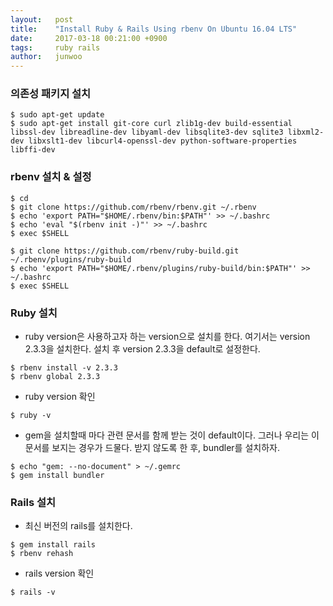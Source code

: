 ```yaml
---
layout:   post
title:    "Install Ruby & Rails Using rbenv On Ubuntu 16.04 LTS"
date:     2017-03-18 00:21:00 +0900
tags:     ruby rails
author:   junwoo
---
```


### 의존성 패키지 설치

```console
$ sudo apt-get update
$ sudo apt-get install git-core curl zlib1g-dev build-essential libssl-dev libreadline-dev libyaml-dev libsqlite3-dev sqlite3 libxml2-dev libxslt1-dev libcurl4-openssl-dev python-software-properties libffi-dev
```


### rbenv 설치 & 설정

```console
$ cd
$ git clone https://github.com/rbenv/rbenv.git ~/.rbenv
$ echo 'export PATH="$HOME/.rbenv/bin:$PATH"' >> ~/.bashrc
$ echo 'eval "$(rbenv init -)"' >> ~/.bashrc
$ exec $SHELL

$ git clone https://github.com/rbenv/ruby-build.git ~/.rbenv/plugins/ruby-build
$ echo 'export PATH="$HOME/.rbenv/plugins/ruby-build/bin:$PATH"' >> ~/.bashrc
$ exec $SHELL
```


### Ruby 설치

* ruby version은 사용하고자 하는 version으로 설치를 한다.
여기서는 version 2.3.3을 설치한다.
설치 후 version 2.3.3을 default로 설정한다.

```console
$ rbenv install -v 2.3.3
$ rbenv global 2.3.3
```

* ruby version 확인

```console
$ ruby -v
```

* gem을 설치할때 마다 관련 문서를 함께 받는 것이 default이다.
그러나 우리는 이 문서를 보지는 경우가 드물다. 받지 않도록 한 후, bundler를 설치하자.

```console
$ echo "gem: --no-document" > ~/.gemrc
$ gem install bundler
```

### Rails 설치

* 최신 버전의 rails를 설치한다.

```console
$ gem install rails
$ rbenv rehash
```

* rails version 확인

```console
$ rails -v
```
